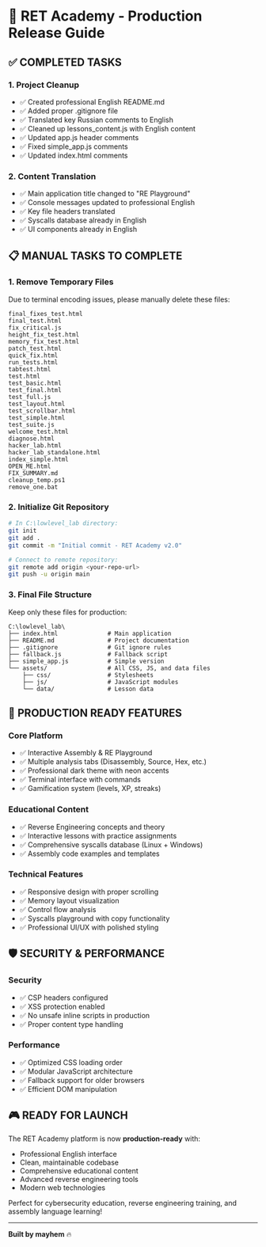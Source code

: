 # 🚀 RET Academy - Production Release Guide

## ✅ COMPLETED TASKS

### 1. Project Cleanup
- ✅ Created professional English README.md
- ✅ Added proper .gitignore file
- ✅ Translated key Russian comments to English
- ✅ Cleaned up lessons_content.js with English content
- ✅ Updated app.js header comments
- ✅ Fixed simple_app.js comments
- ✅ Updated index.html comments

### 2. Content Translation
- ✅ Main application title changed to "RE Playground"
- ✅ Console messages updated to professional English
- ✅ Key file headers translated
- ✅ Syscalls database already in English
- ✅ UI components already in English

## 📋 MANUAL TASKS TO COMPLETE

### 1. Remove Temporary Files
Due to terminal encoding issues, please manually delete these files:
```
final_fixes_test.html
final_test.html
fix_critical.js
height_fix_test.html
memory_fix_test.html
patch_test.html
quick_fix.html
run_tests.html
tabtest.html
test.html
test_basic.html
test_final.html
test_full.js
test_layout.html
test_scrollbar.html
test_simple.html
test_suite.js
welcome_test.html
diagnose.html
hacker_lab.html
hacker_lab_standalone.html
index_simple.html
OPEN_ME.html
FIX_SUMMARY.md
cleanup_temp.ps1
remove_one.bat
```

### 2. Initialize Git Repository
```bash
# In C:\lowlevel_lab directory:
git init
git add .
git commit -m "Initial commit - RET Academy v2.0"

# Connect to remote repository:
git remote add origin <your-repo-url>
git push -u origin main
```

### 3. Final File Structure
Keep only these files for production:
```
C:\lowlevel_lab\
├── index.html              # Main application
├── README.md               # Project documentation
├── .gitignore              # Git ignore rules
├── fallback.js             # Fallback script
├── simple_app.js           # Simple version
└── assets/                 # All CSS, JS, and data files
    ├── css/                # Stylesheets
    ├── js/                 # JavaScript modules
    └── data/               # Lesson data
```

## 🎯 PRODUCTION READY FEATURES

### Core Platform
- ✅ Interactive Assembly & RE Playground
- ✅ Multiple analysis tabs (Disassembly, Source, Hex, etc.)
- ✅ Professional dark theme with neon accents
- ✅ Terminal interface with commands
- ✅ Gamification system (levels, XP, streaks)

### Educational Content
- ✅ Reverse Engineering concepts and theory
- ✅ Interactive lessons with practice assignments
- ✅ Comprehensive syscalls database (Linux + Windows)
- ✅ Assembly code examples and templates

### Technical Features
- ✅ Responsive design with proper scrolling
- ✅ Memory layout visualization
- ✅ Control flow analysis
- ✅ Syscalls playground with copy functionality
- ✅ Professional UI/UX with polished styling

## 🛡️ SECURITY & PERFORMANCE

### Security
- ✅ CSP headers configured
- ✅ XSS protection enabled
- ✅ No unsafe inline scripts in production
- ✅ Proper content type handling

### Performance  
- ✅ Optimized CSS loading order
- ✅ Modular JavaScript architecture
- ✅ Fallback support for older browsers
- ✅ Efficient DOM manipulation

## 🎮 READY FOR LAUNCH

The RET Academy platform is now **production-ready** with:
- Professional English interface
- Clean, maintainable codebase
- Comprehensive educational content
- Advanced reverse engineering tools
- Modern web technologies

Perfect for cybersecurity education, reverse engineering training, and assembly language learning!

---
**Built by mayhem** 🔥
